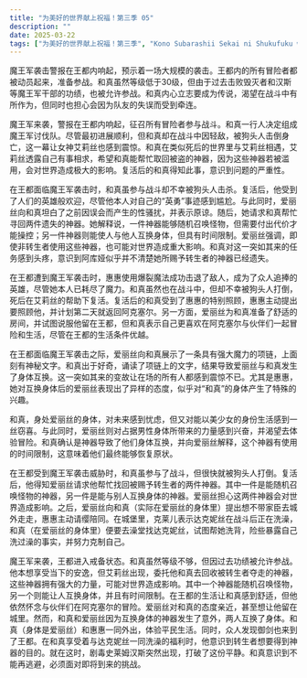 ```yaml
---
title: "为美好的世界献上祝福！第三季 05"
description: ""
date: 2025-03-22
tags: ["为美好的世界献上祝福！第三季", "Kono Subarashii Sekai ni Shukufuku wo! S3", "202404"]
---
```


魔王军袭击警报在王都内响起，预示着一场大规模的袭击。王都内的所有冒险者都被动员起来，准备参战。和真虽然等级低于30级，但由于过去击败毁灭者和汉斯等魔王军干部的功绩，也被允许参战。和真内心立志要成为传说，渴望在战斗中有所作为，但同时也担心会因为队友的失误而受到牵连。

魔王军来袭，警报在王都内响起，征召所有冒险者参与战斗。和真一行人决定组成魔王军讨伐队。尽管最初进展顺利，但和真却在战斗中因轻敌，被狗头人击倒身亡，这一幕让女神艾莉丝也感到震惊。和真在类似死后的世界里与艾莉丝相遇，艾莉丝透露自己有事相求，希望和真能帮忙取回被盗的神器，因为这些神器若被滥用，会对世界造成极大的影响。复活后的和真得知此事，意识到问题的严重性。

在王都面临魔王军袭击时，和真虽参与战斗却不幸被狗头人击杀。复活后，他受到了人们的英雄般欢迎，尽管他本人对自己的“英勇”事迹感到尴尬。与此同时，爱丽丝向和真坦白了之前因误会而产生的性骚扰，并表示原谅。随后，她请求和真帮忙寻回两件遗失的神器。她解释说，一件神器能够随机召唤怪物，但需要付出代价才能操控；另一件神器则能使人与他人互换身体，但具有时间限制。爱丽丝强调，即使非转生者使用这些神器，也可能对世界造成重大影响。和真对这一突如其来的任务感到头疼，意识到阿库娅似乎并不清楚她所赐予转生者的神器已经遗失。

在王都遭到魔王军袭击时，惠惠使用爆裂魔法成功击退了敌人，成为了众人追捧的英雄，尽管她本人已耗尽了魔力。和真虽然也在战斗中，但却不幸被狗头人打倒，死后在艾莉丝的帮助下复活。复活后的和真受到了惠惠的特别照顾，惠惠主动提出要照顾他，并计划第二天就返回阿克塞尔。另一方面，爱丽丝为和真准备了舒适的房间，并试图说服他留在王都，但和真表示自己更喜欢在阿克塞尔与伙伴们一起冒险和生活，尽管在王都的生活条件优越。

在王都面临魔王军袭击之际，爱丽丝向和真展示了一条具有强大魔力的项链，上面刻有神秘文字。和真出于好奇，诵读了项链上的文字，结果导致爱丽丝与和真发生了身体互换。这一突如其来的变故让在场的所有人都感到震惊不已。尤其是惠惠，她对互换身体后的爱丽丝表现出了异样的态度，似乎对“和真”的身体产生了特殊的兴趣。

和真，身处爱丽丝的身体，对未来感到忧虑，但又对能以美少女的身份生活感到一丝窃喜。与此同时，爱丽丝则对占据男性身体所带来的力量感到兴奋，并渴望去体验冒险。和真确认是神器导致了他们身体互换，并向爱丽丝解释，这个神器有使用的时间限制，这意味着他们最终能够恢复原状。

在王都受到魔王军袭击威胁时，和真虽参与了战斗，但很快就被狗头人打倒。复活后，他得知爱丽丝请求他帮忙找回被赐予转生者的两件神器。其中一件是能随机召唤怪物的神器，另一件是能与别人互换身体的神器。爱丽丝担心这两件神器会对世界造成影响。之后，爱丽丝向和真（实际在爱丽丝的身体里）提出想不带家臣去城外走走，惠惠主动请缨陪同。在城堡里，克莱儿表示达克妮丝在战斗后正在洗澡，和真（在爱丽丝的身体里）便要去澡堂找达克妮丝，试图帮她洗背，险些暴露自己洗过澡的事实，并努力克制自己。

魔王军来袭，王都进入戒备状态。和真虽然等级不够，但因过去功绩被允许参战。他本想享受当下的安逸，但艾莉丝出现，委托他和真去回收被转生者夺走的神器，这些神器拥有强大的力量，可能对世界造成影响。其中一个神器能随机召唤怪物，另一个则能让人互换身体，并且有时间限制。在王都的生活让和真感到舒适，但他依然怀念与伙伴们在阿克塞尔的冒险。爱丽丝对和真的态度亲近，甚至想让他留在城里。然而，和真和爱丽丝因为互换身体的神器发生了意外，两人互换了身体。和真（身体是爱丽丝）和惠惠一同外出，体验平民生活。同时，众人发现御剑也来到了王都。在和真享受着与达克妮丝一同洗澡的福利时，他意识到转生者想要得到神器的目的。就在这时，剧毒史莱姆汉斯突然出现，打破了这份平静。和真意识到不能再逃避，必须面对即将到来的挑战。